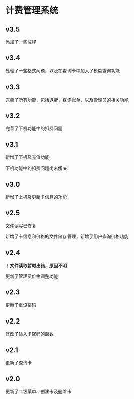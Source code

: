 # 计费管理系统

## v3.5

添加了一些注释



## v3.4

处理了一些格式问题，以及在查询卡中加入了模糊查询功能



## v3.3

完善了所有功能，包括退费，查询账单，以及管理员的相关功能

## v3.2

完善了下机功能中的扣费问题

## v3.1

新增了下机及充值功能

下机功能中的扣费问题尚未解决

## v3.0

新增了上机及更新卡信息的功能

## v2.5

文件读写已修复

新增了卡信息和价格的文件储存管理，新增了用户查询价格功能

## v2.4

**！文件读取暂时出错，原因不明**

更新了管理员价格调整功能

## v2.3

更新了重设密码

## v2.2

修改了输入卡密码的函数

## v2.1

更新了查询卡

## v2.0

更新了二级菜单、创建卡及删除卡